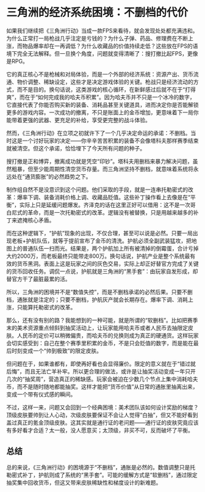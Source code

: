 # 三角洲的经济系统困境：不删档的代价

如果我们继续把《三角洲行动》当成一款FPS来看待，就会发现处处都充满违和。为什么正常打一局枪战几乎注定是亏钱的？为什么子弹、药品、修理费在不断上涨，而物品爆率却在一再调低？为什么收藏品的价值持续走低？这些放在FPS的语境下完全无法解释。但一旦换个角度，问题就变得清晰了：搜打撤比起FPS，更像是RPG。

它的真正核心不是枪械和对局体验，而是一个外部的经济系统：资源产出、货币流通、物价调整、稀缺设定，这些才是决定游戏体验的关键。枪战只是经济流动的方式，而不是目的。换句话说，这类游戏的核心循环，在新鲜感过后就不在于“打得爽”，而在于“如何完成我的哈夫币积累”。因为哈夫币并不只是一个冰冷的数字，它直接代表了你能否购买新的装备、消耗品甚至关键道具，进而决定你是否能解锁更多的游戏内容。一次成功的撤离，不只是账面上的金币增加，更意味着下一局你能带着更强的武器、更充足的补给，享受更完整的战斗体验。

然而，《三角洲行动》在立项之初就许下了一个几乎决定命运的承诺：不删档。当时这是一个讨好玩家的决定——你辛辛苦苦积累的装备不会像塔科夫那样赛季结束就被清空。但这个承诺，恰恰埋下了今天所有问题的种子。

搜打撤是正和博弈，撤离成功就是凭空“印钞”。塔科夫用删档来暴力解决问题，虽然粗暴，但至少能周期性清空货币存量。而三角洲坚持不删档，就意味着系统将永远处在“通货膨胀”的必然趋势之下。

制作组自然不是没意识到这个问题。他们采取的手段，就是一连串托勒密式的改革：爆率下调、装备消耗价格上调、收藏品贬值。这些补丁操作看上去像是在“平衡”，实际上只是延缓问题爆发。齐泽克的话在这里正好可以借用：这不是一次哥白尼式的革命，而是一次托勒密式的改革。逻辑没有被替换，只是用越来越多的补丁来遮掩核心矛盾。

而在这种逻辑下，“护航”现象的出现，不仅合理，甚至可以说是必然。只要一局出现老板+护航队伍，就等于提前宣布了金币的清洗。护航必须全副武装猛攻，把地图上的普通队伍一扫而光。结果是，两个护航加上所有被清掉的倒霉蛋，合计亏掉大约2000万，而老板最终只能带走800万。换句话说，护航产业是整个系统最有效的货币黑洞。表面上这是玩家之间的灰色交易，实际上却正好替官方完成了关键的货币回收任务。调侃一点说，护航就是三角洲的“黑手套”：由玩家自发形成，却替官方干了最脏最累的活。

所以，三角洲的困境并不是“数值失控”，而是不删档承诺的必然后果。只要不删档，通胀就是注定的；只要不删档，护航灰产就会长期存在。爆率下调、消耗上涨，只能算托勒密式的改革。

那么，还有没有别的路？我能想到的一种可能，就是所谓的“软删档”。比如把赛季末的美术资源重点倾斜到抽奖活动上，让玩家能用哈夫币或者人民币去抽限定皮肤。人民币的定价可以稍微偏贵，而哈夫币的兑换则成为真正的硬通货。这样玩家会切实感受到：自己在整个赛季里积累的金币，不是只会贬值的数字，而是能在最后时刻变成一个“帅到极致”的限定皮肤。

但问题在于，如果谁都有，即使再好看也会显得廉价。限定的意义就在于“错过就后悔”，而且无法亡羊补牢。所以更合理的做法，或许是让抽奖活动变成一年只开几次的“抽奖周”，营造真正的稀缺感。玩家会被迫在少数几个节点上集中消耗哈夫币，而不是随时随地都能抽奖。这样才能把“货币价值”从日常的通胀里抽离出来，变成一个带有仪式感的瞬间。

不过，这样一来，问题又会回到一个经典困境：美术团队该如何设计奖励的梯度？顶级皮肤要帅到让人心动，次级皮肤要保证不会让人觉得“白抽”，但又不能好看到盖过真正的氪金顶级皮肤。这其实就是通行证的老问题——通行证的皮肤究竟应该有多好看才合适？太一般，没人愿意买；太顶级，非买不可，反而破坏了平衡。

## 总结

总的来说，《三角洲行动》的困境源于“不删档”，通胀是必然的。数值调整只是托勒密式补丁，护航则成了系统的“黑手套”。可能的缓解方式是“软删档”，通过限定抽奖集中回收货币，但这又带来皮肤稀缺性和梯度设计的新难题。
